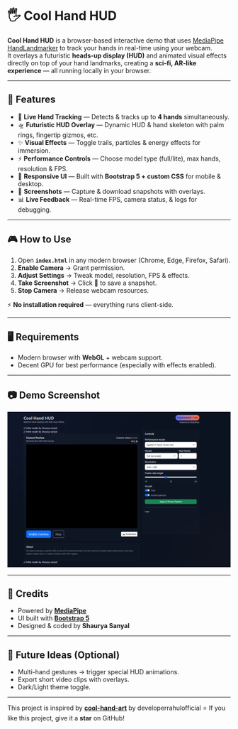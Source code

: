 # 🖐️ Cool Hand HUD

**Cool Hand HUD** is a browser-based interactive demo that uses [MediaPipe HandLandmarker](https://developers.google.com/mediapipe/solutions/vision/hand_landmarker) to track your hands in real-time using your webcam.  
It overlays a futuristic **heads-up display (HUD)** and animated visual effects directly on top of your hand landmarks, creating a **sci-fi, AR-like experience** — all running locally in your browser.

---

## 🚀 Features

- 🎥 **Live Hand Tracking** — Detects & tracks up to **4 hands** simultaneously.  
- 🛸 **Futuristic HUD Overlay** — Dynamic HUD & hand skeleton with palm rings, fingertip gizmos, etc.  
- ✨ **Visual Effects** — Toggle trails, particles & energy effects for immersion.  
- ⚡ **Performance Controls** — Choose model type (full/lite), max hands, resolution & FPS.  
- 📱 **Responsive UI** — Built with **Bootstrap 5 + custom CSS** for mobile & desktop.  
- 📸 **Screenshots** — Capture & download snapshots with overlays.  
- 📊 **Live Feedback** — Real-time FPS, camera status, & logs for debugging.  

---

## 🎮 How to Use

1. Open **`index.html`** in any modern browser (Chrome, Edge, Firefox, Safari).  
2. **Enable Camera** → Grant permission.  
3. **Adjust Settings** → Tweak model, resolution, FPS & effects.  
4. **Take Screenshot** → Click 📸 to save a snapshot.  
5. **Stop Camera** → Release webcam resources.  

⚡ **No installation required** — everything runs client-side.  

---

## 🖥️ Requirements

- Modern browser with **WebGL** + webcam support.  
- Decent GPU for best performance (especially with effects enabled).  

---

## 📷 Demo Screenshot

![Cool Hand HUD Demo](image.png)  

---

## 🙌 Credits

- Powered by **[MediaPipe](https://developers.google.com/mediapipe/)**  
- UI built with **[Bootstrap 5](https://getbootstrap.com/)**  
- Designed & coded by **Shaurya Sanyal**  

---

## 📌 Future Ideas (Optional)

- Multi-hand gestures → trigger special HUD animations.  
- Export short video clips with overlays.  
- Dark/Light theme toggle.  

---
This project is inspired by **[cool-hand-art](https://github.com/developerrahulofficial/cool-hand-art)** by developerrahulofficial
⭐ If you like this project, give it a **star** on GitHub!  
